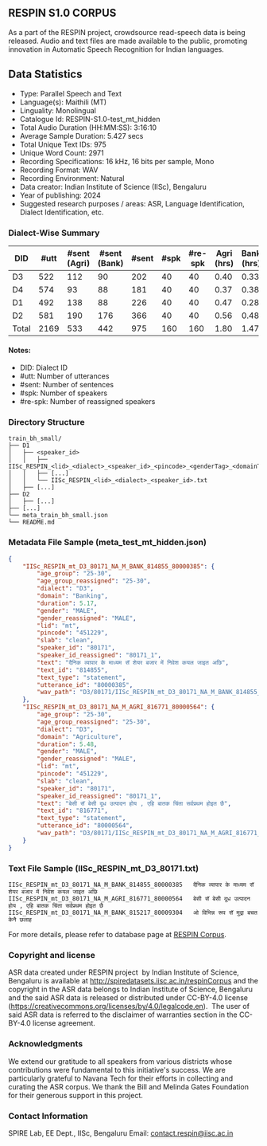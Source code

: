 ## RESPIN S1.0 CORPUS ##

As a part of the RESPIN project, crowdsource read-speech data is being released. Audio and text files
are made available to the public, promoting innovation in Automatic Speech Recognition for Indian languages.

## Data Statistics ##

- Type: Parallel Speech and Text
- Language(s): Maithili (MT)
- Linguality: Monolingual
- Catalogue Id: RESPIN-S1.0-test_mt_hidden
- Total Audio Duration (HH:MM:SS): 3:16:10
- Average Sample Duration: 5.427 secs
- Total Unique Text IDs: 975
- Unique Word Count: 2971
- Recording Specifications: 16 kHz, 16 bits per sample, Mono
- Recording Format: WAV
- Recording Environment: Natural
- Data creator: Indian Institute of Science (IISc), Bengaluru
- Year of publishing: 2024
- Suggested research purposes / areas: ASR, Language Identification, Dialect Identification, etc.

### Dialect-Wise Summary ###
| DID   | #utt | #sent (Agri) | #sent (Bank) | #sent | #spk | #re-spk | Agri (hrs) | Bank (hrs) | Total (hrs) |
|-------|------|--------------|--------------|-------|------|---------|------------|------------|-------------|
| D3 | 522 | 112 | 90 | 202 | 40 | 40 | 0.40 | 0.33 | 0.74 |
| D4 | 574 | 93 | 88 | 181 | 40 | 40 | 0.37 | 0.38 | 0.75 |
| D1 | 492 | 138 | 88 | 226 | 40 | 40 | 0.47 | 0.28 | 0.75 |
| D2 | 581 | 190 | 176 | 366 | 40 | 40 | 0.56 | 0.48 | 1.04 |
| Total | 2169 | 533 | 442 | 975 | 160 | 160 | 1.80 | 1.47 | 3.27 |



#### Notes:
- DID: Dialect ID
- #utt: Number of utterances
- #sent: Number of sentences
- #spk: Number of speakers
- #re-spk: Number of reassigned speakers

### Directory Structure ###
```
train_bh_small/
├── D1
│   ├── <speaker_id>
│   │   ├── IISc_RESPIN_<lid>_<dialect>_<speaker_id>_<pincode>_<genderTag>_<domainTag>_<text_id>_<uttid>.wav
│   │   ├── [...]
│   │   └── IISc_RESPIN_<lid>_<dialect>_<speaker_id>.txt
│   ├── [...]
├── D2
│   ├── [...]
├── [...]
└── meta_train_bh_small.json
└── README.md
```

### Metadata File Sample (meta_test_mt_hidden.json) ###

```json
{
    "IISc_RESPIN_mt_D3_80171_NA_M_BANK_814855_80000385": {
        "age_group": "25-30",
        "age_group_reassigned": "25-30",
        "dialect": "D3",
        "domain": "Banking",
        "duration": 5.17,
        "gender": "MALE",
        "gender_reassigned": "MALE",
        "lid": "mt",
        "pincode": "451229",
        "slab": "clean",
        "speaker_id": "80171",
        "speaker_id_reassigned": "80171_1",
        "text": "दैनिक व्यापार के माध्यम सॅ शेयर बजार में निवेश कयल जाइत अछि",
        "text_id": "814855",
        "text_type": "statement",
        "utterance_id": "80000385",
        "wav_path": "D3/80171/IISc_RESPIN_mt_D3_80171_NA_M_BANK_814855_80000385.wav"
    },
    "IISc_RESPIN_mt_D3_80171_NA_M_AGRI_816771_80000564": {
        "age_group": "25-30",
        "age_group_reassigned": "25-30",
        "dialect": "D3",
        "domain": "Agriculture",
        "duration": 5.48,
        "gender": "MALE",
        "gender_reassigned": "MALE",
        "lid": "mt",
        "pincode": "451229",
        "slab": "clean",
        "speaker_id": "80171",
        "speaker_id_reassigned": "80171_1",
        "text": "बेसी सॅ बेसी दूध उत्पादन होय , एहि बातक चिंता सर्वप्रथम होइत छै",
        "text_id": "816771",
        "text_type": "statement",
        "utterance_id": "80000564",
        "wav_path": "D3/80171/IISc_RESPIN_mt_D3_80171_NA_M_AGRI_816771_80000564.wav"
    }
}
```

### Text File Sample (IISc_RESPIN_mt_D3_80171.txt) ###
```
IISc_RESPIN_mt_D3_80171_NA_M_BANK_814855_80000385	दैनिक व्यापार के माध्यम सॅ शेयर बजार में निवेश कयल जाइत अछि
IISc_RESPIN_mt_D3_80171_NA_M_AGRI_816771_80000564	बेसी सॅ बेसी दूध उत्पादन होय , एहि बातक चिंता सर्वप्रथम होइत छै
IISc_RESPIN_mt_D3_80171_NA_M_BANK_815217_80009304	ओ विभिन्न रूप सॅ मुद्रा बचत केनै छलाह
```

For more details, please refer to database page at [RESPIN Corpus](http://spiredatasets.iisc.ac.in/respinCorpus).

### Copyright and license ###

ASR data created under RESPIN project  by Indian Institute of Science, Bengaluru is available
at http://spiredatasets.iisc.ac.in/respinCorpus and the copyright in the ASR data belongs to
Indian Institute of Science, Bengaluru and the said ASR data is released or distributed under
CC-BY-4.0 license (https://creativecommons.org/licenses/by/4.0/legalcode.en).  The user of
said ASR data is referred to the disclaimer of warranties section in the CC-BY-4.0 license
agreement.


### Acknowledgments ###

We extend our gratitude to all speakers from various districts whose contributions were fundamental to this initiative's success.
We are particularly grateful to Navana Tech for their efforts in collecting and curating the ASR corpus.
We thank the Bill and Melinda Gates Foundation for their generous support in this project.

### Contact Information ###

SPIRE Lab, EE Dept., IISc, Bengaluru
Email: contact.respin@iisc.ac.in